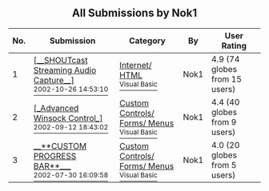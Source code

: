 ﻿<div align="center">

## All Submissions by Nok1

</div>

No.  | Submission | Category | By   | User Rating
---- | ---------- | -------- | ---- | -----------
1 | [\[\_\_SHOUTcast Streaming Audio Capture\_\_\]<br /><sup>2002-10-26 14:53:10</sup>](https://github.com/Planet-Source-Code/nok1-shoutcast-streaming-audio-capture__1-40174) | [Internet/ HTML<br /><sup>Visual Basic</sup>](../ByCategory/internet-html__1-34.md) | Nok1 | 4.9 (74 globes from 15 users)
2 | [\[\_Advanced Winsock Control\_\]<br /><sup>2002-09-12 18:43:02</sup>](https://github.com/Planet-Source-Code/nok1-advanced-winsock-control__1-38943) | [Custom Controls/ Forms/  Menus<br /><sup>Visual Basic</sup>](../ByCategory/custom-controls-forms-menus__1-4.md) | Nok1 | 4.4 (40 globes from 9 users)
3 | [\_\_\*\*CUSTOM PROGRESS BAR\*\*\_\_\_<br /><sup>2002-07-30 16:09:58</sup>](https://github.com/Planet-Source-Code/nok1-custom-progress-bar__1-37420) | [Custom Controls/ Forms/  Menus<br /><sup>Visual Basic</sup>](../ByCategory/custom-controls-forms-menus__1-4.md) | Nok1 | 4.0 (20 globes from 5 users)
